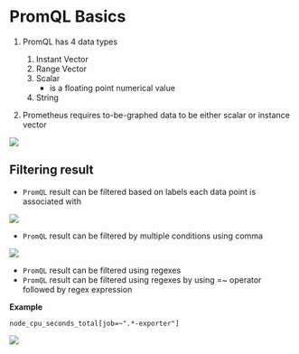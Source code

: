 # PromQL Basics

1. PromQL has 4 data types
    1. Instant Vector
    2. Range Vector
    3. Scalar 
        - is a floating point numerical value
    4. String

2. Prometheus requires to-be-graphed data to be either scalar or instance vector

<img src="https://user-images.githubusercontent.com/6856382/223003532-49f0e80f-a784-43a3-824c-6d585f5640ac.png">

## Filtering result

- `PromQL` result can be filtered based on labels each data point is associated with

<img src="https://user-images.githubusercontent.com/6856382/223023113-763b1390-999d-48d7-a8e4-4a42f110050b.png">

- `PromQL` result can be filtered by multiple conditions using comma

<img src="https://user-images.githubusercontent.com/6856382/223024125-8891ef1e-29ab-4064-8b66-027d483e3bc8.png">

- `PromQL` result can be filtered using regexes
- `PromQL` result can be filtered using regexes by using =~ operator followed by regex expression

**Example**
```
node_cpu_seconds_total[job=~".*-exporter"]
```

<img src="https://user-images.githubusercontent.com/6856382/223025079-8577a966-9521-491d-ab02-62af0e61b25b.png">